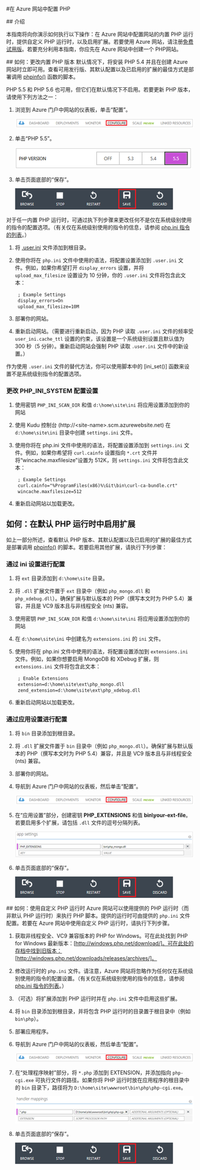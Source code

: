 <properties
	pageTitle="在 Azure 网站中配置 PHP"
	description="了解如何在 Azure 网站中为网站配置默认 PHP 安装或添加自定义 PHP 安装。"
	services="app-service\web"
	documentationCenter="php"
	authors="tfitzmac"
	manager="wpickett"
	editor=""/>

<tags
	ms.service="web-sites"
	ms.date="09/16/2015"
	wacn.date="12/17/2015"/>
#在 Azure 网站中配置 PHP

##<a name="WhatIs"></a> 介绍

本指南将向你演示如何执行以下操作：在 Azure 网站中配置网站的内置 PHP 运行时，提供自定义 PHP 运行时，以及启用扩展。若要使用 Azure 网站，请注册[免费试用版]。若要充分利用本指南，你应先在 Azure 网站中创建一个 PHP网站。

##<a name="ChangeBuiltInPHP"></a> 如何：更改内置 PHP 版本
默认情况下，将安装 PHP 5.4 并且在创建 Azure 网站时立即可用。查看可用发行版、其默认配置以及已启用的扩展的最佳方式是部署调用 [phpinfo()] 函数的脚本。

PHP 5.5 和 PHP 5.6 也可用，但它们在默认情况下不启用。若要更新 PHP 版本，请使用下列方法之一：

1. 浏览到 Azure 门户中网站的仪表板，单击“配置”。

	![网站仪表板上的“配置”选项卡][configure]

1. 单击“PHP 5.5”。

	![选择 PHP 版本][select-php-version]

1. 单击页面底部的“保存”。

	![保存配置设置][save-button]

对于任一内置 PHP 运行时，可通过执下列步骤来更改任何不是仅在系统级别使用的指令的配置选项。（有关仅在系统级别使用的指令的信息，请参阅 [php.ini 指令的列表]。）

1. 将 [.user.ini] 文件添加到根目录。
2. 使用你将在 `php.ini` 文件中使用的语法，将配置设置添加到 `.user.ini` 文件。例如，如果你希望打开 `display_errors` 设置，并将 `upload_max_filesize` 设置设为 10 分钟，你的 `.user.ini` 文件将包含此文本：

		; Example Settings
		display_errors=On
		upload_max_filesize=10M

3. 部署你的网站。
4. 重新启动网站。（需要进行重新启动，因为 PHP 读取 `.user.ini` 文件的频率受 `user_ini.cache_ttl` 设置的约束，该设置是一个系统级别设置且默认值为 300 秒（5 分钟）。重新启动网站会强制 PHP 读取 `.user.ini` 文件中的新设置。）

作为使用 `.user.ini` 文件的替代方法，你可以使用脚本中的 [ini_set()] 函数来设置不是系统级别指令的配置选项。

### 更改 PHP_INI_SYSTEM 配置设置

1. 使用密钥 `PHP_INI_SCAN_DIR` 和值 <code class="prettyprint">d:\home\site\ini</code> 将应用设置添加到你的网站
2. 使用 Kudu 控制台 (http://&lt;site-name&gt;.scm.azurewebsite.net) 在 <code class="prettyprint">d:\home\site\ini</code> 目录中创建 `settings.ini` 文件。
3. 使用你将在 php.ini 文件中使用的语法，将配置设置添加到 `settings.ini` 文件。例如，如果你希望将 `curl.cainfo` 设置指向 `*.crt` 文件并将“wincache.maxfilesize”设置为 512K，则 `settings.ini` 文件将包含此文本：

		; Example Settings
		curl.cainfo="%ProgramFiles(x86)%\Git\bin\curl-ca-bundle.crt"
		wincache.maxfilesize=512
4. 重新启动网站以加载更改。

## 如何：在默认 PHP 运行时中启用扩展
如上一部分所述，查看默认 PHP 版本、其默认配置以及已启用的扩展的最佳方式是部署调用 [phpinfo()] 的脚本。若要启用其他扩展，请执行下列步骤：

### 通过 ini 设置进行配置

1. 将 `ext` 目录添加到 <code class="prettyprint">d:\home\site</code> 目录。
2. 将 `.dll` 扩展文件置于 `ext` 目录中（例如 <code class="prettyprint">php_mongo.dll</code> 和 <code class="prettyprint">php_xdebug.dll</code>）。确保扩展与默认版本的 PHP（撰写本文时为 PHP 5.4）兼容，并且是 VC9 版本且与非线程安全 (nts) 兼容。
3. 使用密钥 `PHP_INI_SCAN_DIR` 和值 <code class="prettyprint">d:\home\site\ini</code> 将应用设置添加到你的网站
4. 在 <code class="prettyprint">d:\home\site\ini</code> 中创建名为 `extensions.ini` 的 <code class="prettyprint">ini</code> 文件。
5. 使用你将在 php.ini 文件中使用的语法，将配置设置添加到 `extensions.ini` 文件。例如，如果你想要启用 MongoDB 和 XDebug 扩展，则 `extensions.ini` 文件将包含此文本：

		; Enable Extensions
		extension=d:\home\site\ext\php_mongo.dll
		zend_extension=d:\home\site\ext\php_xdebug.dll
6. 重新启动网站以加载更改。

### 通过应用设置进行配置
1. 将 `bin` 目录添加到根目录。
2. 将 `.dll` 扩展文件置于 `bin` 目录中（例如 <code class="prettyprint">php_mongo.dll</code>）。确保扩展与默认版本的 PHP（撰写本文时为 PHP 5.4）兼容，并且是 VC9 版本且与非线程安全 (nts) 兼容。
3. 部署你的网站。
1. 导航到 Azure 门户中网站的仪表板，然后单击“配置”。

	![网站仪表板上的“配置”选项卡][configure]

1. 在“应用设置”部分，创建密钥 **PHP_EXTENSIONS** 和值 **bin\\your-ext-file**。若要启用多个扩展，请包括 `.dll` 文件的逗号分隔列表。

	![启用应用程序设置中的扩展][app-settings]

1. 单击页面底部的“保存”。

	![保存配置设置][save-button]



##<a name="UseCustomPHP"></a> 如何：使用自定义 PHP 运行时
Azure 网站可以使用提供的 PHP 运行时（而非默认 PHP 运行时）来执行 PHP 脚本。提供的运行时可由提供的 <code class="prettyprint">php.ini</code> 文件配置。若要在 Azure 网站中使用自定义 PHP 运行时，请执行下列步骤。

1. 获取非线程安全、VC9 兼容版本的 PHP for Windows。可在此处找到 PHP for Windows 最新版本：[http://windows.php.net/download/]。可在此处的存档中找到旧版本：[http://windows.php.net/downloads/releases/archives/]。
1. 修改运行时的 <code class="prettyprint">php.ini</code> 文件。请注意，Azure 网站将忽略作为任何仅在系统级别使用的指令的配置设置。（有关仅在系统级别使用的指令的信息，请参阅 [php.ini 指令的列表]。）
1. （可选）将扩展添加到 PHP 运行时并在 <code class="prettyprint">php.ini</code> 文件中启用这些扩展。
1. 将 `bin` 目录添加到根目录，并将包含 PHP 运行时的目录置于根目录中（例如 `bin\php`）。
1. 部署应用程序。
1. 导航到 Azure 门户中网站的仪表板，然后单击“配置”。

	![网站仪表板上的“配置”选项卡][configure]

1. 在“处理程序映射”部分，将 `*.php` 添加到 EXTENSION，并添加指向 <code class="prettyprint">php-cgi.exe</code> 可执行文件的路径。如果你将 PHP 运行时放在应用程序的根目录中的 `bin` 目录下，路径将为 `D:\home\site\wwwroot\bin\php\php-cgi.exe`。

	![指定处理程序映射中的处理程序][handler-mappings]

1. 单击页面底部的“保存”。

	![保存配置设置][save-button]


[免费试用版]: /zh-cn/pricing/1rmb-trial/
[PHP Developer Center Tutorials]: /develop/php/
[How to Configure  Websites]: /documentation/articles/web-sites-configure/
[phpinfo()]: http://php.net/manual/en/function.phpinfo.php
[select-php-version]: ./media/web-sites-php-configure/select-php-version.png
[php.ini 指令的列表]: http://www.php.net/manual/en/ini.list.php
[.user.ini]: http://www.php.net/manual/en/configuration.file.per-user.php
[ini\_set()]: http://www.php.net/manual/en/function.ini-set.php
[configure]: ./media/web-sites-php-configure/configure.png
[app-settings]: ./media/web-sites-php-configure/app-settings.png
[save-button]: ./media/web-sites-php-configure/save-button.png
[http://windows.php.net/download/]: http://windows.php.net/download/
[http://windows.php.net/downloads/releases/archives/]: http://windows.php.net/downloads/releases/archives/
[handler-mappings]: ./media/web-sites-php-configure/handler-mappings.png
[Configure, monitor, and scale your  Websites in Azure]: /zh-cn/documentation/services/web-sites
[Download the Azure SDK for PHP]: /zh-cn/downloads/?sdk=php

<!---HONumber=76-->